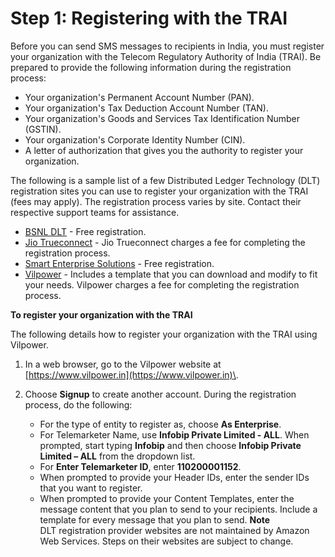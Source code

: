 # Step 1: Registering with the TRAI<a name="sns-india-register-with-trai"></a>

Before you can send SMS messages to recipients in India, you must register your organization with the Telecom Regulatory Authority of India \(TRAI\)\. Be prepared to provide the following information during the registration process:
+ Your organization's Permanent Account Number \(PAN\)\.
+ Your organization's Tax Deduction Account Number \(TAN\)\.
+ Your organization's Goods and Services Tax Identification Number \(GSTIN\)\.
+ Your organization's Corporate Identity Number \(CIN\)\.
+ A letter of authorization that gives you the authority to register your organization\.

The following is a sample list of a few Distributed Ledger Technology \(DLT\) registration sites you can use to register your organization with the TRAI \(fees may apply\)\. The registration process varies by site\. Contact their respective support teams for assistance\.
+ [BSNL DLT](https://www.ucc-bsnl.co.in) \- Free registration\.
+ [Jio Trueconnect](https://trueconnect.jio.com) \- Jio Trueconnect charges a fee for completing the registration process\.
+ [Smart Enterprise Solutions](https://smartping.live/entity/register-with) \- Free registration\.
+ [Vilpower](https://www.vilpower.in) \- Includes a template that you can download and modify to fit your needs\. Vilpower charges a fee for completing the registration process\.

**To register your organization with the TRAI**

The following details how to register your organization with the TRAI using Vilpower\.

1. In a web browser, go to the Vilpower website at [https://www.vilpower.in](https://www.vilpower.in)\.

1. Choose **Signup** to create another account\. During the registration process, do the following:
   + For the type of entity to register as, choose **As Enterprise**\.
   + For Telemarketer Name, use **Infobip Private Limited \- ALL**\. When prompted, start typing **Infobip** and then choose **Infobip Private Limited – ALL** from the dropdown list\.
   +  For **Enter Telemarketer ID**, enter **110200001152**\.
   + When prompted to provide your Header IDs, enter the sender IDs that you want to register\.
   + When prompted to provide your Content Templates, enter the message content that you plan to send to your recipients\. Include a template for every message that you plan to send\. 
**Note**  
DLT registration provider websites are not maintained by Amazon Web Services\. Steps on their websites are subject to change\.
